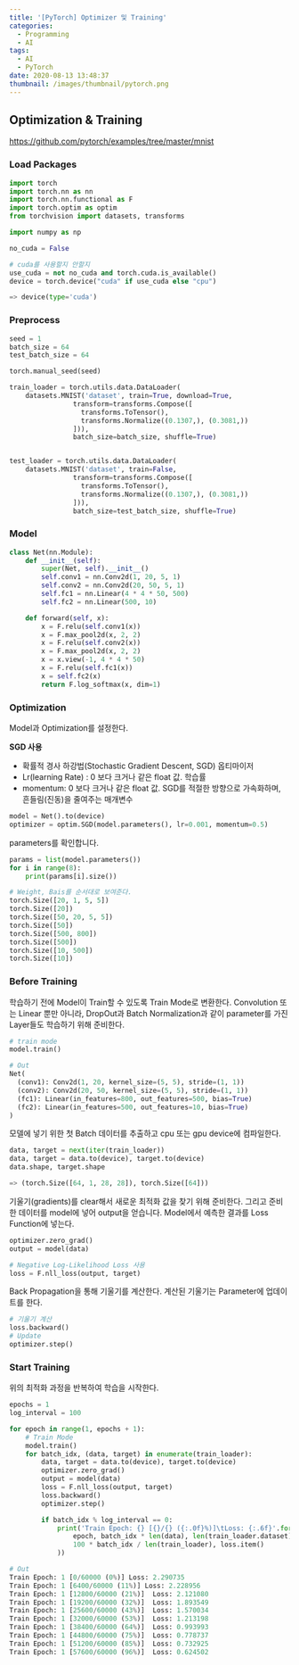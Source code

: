 ```yaml
---
title: '[PyTorch] Optimizer 및 Training'
categories:
  - Programming
  - AI
tags:
  - AI
  - PyTorch
date: 2020-08-13 13:48:37
thumbnail: /images/thumbnail/pytorch.png
---
```


## Optimization & Training

https://github.com/pytorch/examples/tree/master/mnist

### Load Packages

```python
import torch
import torch.nn as nn
import torch.nn.functional as F
import torch.optim as optim
from torchvision import datasets, transforms

import numpy as np
```

```python
no_cuda = False

# cuda를 사용할지 안할지
use_cuda = not no_cuda and torch.cuda.is_available()
device = torch.device("cuda" if use_cuda else "cpu")

=> device(type='cuda')
```

### Preprocess

```python
seed = 1
batch_size = 64
test_batch_size = 64

torch.manual_seed(seed)

train_loader = torch.utils.data.DataLoader(
    datasets.MNIST('dataset', train=True, download=True,
                transform=transforms.Compose([
                  transforms.ToTensor(),
                  transforms.Normalize((0.1307,), (0.3081,))
                ])),
                batch_size=batch_size, shuffle=True)


test_loader = torch.utils.data.DataLoader(
    datasets.MNIST('dataset', train=False,
                transform=transforms.Compose([
                  transforms.ToTensor(),
                  transforms.Normalize((0.1307,), (0.3081,))
                ])),
                batch_size=test_batch_size, shuffle=True)
```

### Model

```python
class Net(nn.Module):
    def __init__(self):
        super(Net, self).__init__()
        self.conv1 = nn.Conv2d(1, 20, 5, 1)
        self.conv2 = nn.Conv2d(20, 50, 5, 1)
        self.fc1 = nn.Linear(4 * 4 * 50, 500)
        self.fc2 = nn.Linear(500, 10)

    def forward(self, x):
        x = F.relu(self.conv1(x))
        x = F.max_pool2d(x, 2, 2)
        x = F.relu(self.conv2(x))
        x = F.max_pool2d(x, 2, 2)
        x = x.view(-1, 4 * 4 * 50)
        x = F.relu(self.fc1(x))
        x = self.fc2(x)
        return F.log_softmax(x, dim=1)
```

### Optimization

Model과 Optimization를 설정한다.

**SGD 사용**

- 확률적 경사 하강법(Stochastic Gradient Descent, SGD) 옵티마이저
- Lr(learning Rate) : 0 보다 크거나 같은 float 값. 학습률
- momentum: 0 보다 크거나 같은 float 값. SGD를 적절한 방향으로 가속화하며, 흔들림(진동)을 줄여주는 매개변수

```python
model = Net().to(device)
optimizer = optim.SGD(model.parameters(), lr=0.001, momentum=0.5)
```

parameters를 확인합니다.

```python
params = list(model.parameters())
for i in range(8):
    print(params[i].size())

# Weight, Bais를 순서대로 보여준다.
torch.Size([20, 1, 5, 5])
torch.Size([20])
torch.Size([50, 20, 5, 5])
torch.Size([50])
torch.Size([500, 800])
torch.Size([500])
torch.Size([10, 500])
torch.Size([10])
```

### Before Training

학습하기 전에 Model이 Train할 수 있도록 Train Mode로 변환한다.
Convolution 또는 Linear 뿐만 아니라, DropOut과 Batch Normalization과 같이 parameter를 가진 Layer들도 학습하기 위해 준비한다.

```python
# train mode
model.train()

# Out
Net(
  (conv1): Conv2d(1, 20, kernel_size=(5, 5), stride=(1, 1))
  (conv2): Conv2d(20, 50, kernel_size=(5, 5), stride=(1, 1))
  (fc1): Linear(in_features=800, out_features=500, bias=True)
  (fc2): Linear(in_features=500, out_features=10, bias=True)
)
```

모델에 넣기 위한 첫 Batch 데이터를 추출하고 cpu 또는 gpu device에 컴파일한다.

```python
data, target = next(iter(train_loader))
data, target = data.to(device), target.to(device)
data.shape, target.shape

=> (torch.Size([64, 1, 28, 28]), torch.Size([64]))
```

기울기(gradients)를 clear해서 새로운 최적화 값을 찾기 위해 준비한다. 그리고 준비한 데이터를 model에 넣어 output을 얻습니다. Model에서 예측한 결과를 Loss Function에 넣는다.

```python
optimizer.zero_grad()
output = model(data)

# Negative Log-Likelihood Loss 사용
loss = F.nll_loss(output, target)
```

Back Propagation을 통해 기울기를 계산한다. 계산된 기울기는 Parameter에 업데이트를 한다.

```python
# 기울기 계산
loss.backward()
# Update
optimizer.step()
```

### Start Training

위의 최적화 과정을 반복하여 학습을 시작한다.

```python
epochs = 1
log_interval = 100

for epoch in range(1, epochs + 1):
    # Train Mode
    model.train()
    for batch_idx, (data, target) in enumerate(train_loader):
        data, target = data.to(device), target.to(device)
        optimizer.zero_grad()
        output = model(data)
        loss = F.nll_loss(output, target)
        loss.backward()
        optimizer.step()

        if batch_idx % log_interval == 0:
            print('Train Epoch: {} [{}/{} ({:.0f}%)]\tLoss: {:.6f}'.format(
                epoch, batch_idx * len(data), len(train_loader.dataset),
                100 * batch_idx / len(train_loader), loss.item()
            ))

# Out
Train Epoch: 1 [0/60000 (0%)] Loss: 2.290735
Train Epoch: 1 [6400/60000 (11%)] Loss: 2.228956
Train Epoch: 1 [12800/60000 (21%)]  Loss: 2.121080
Train Epoch: 1 [19200/60000 (32%)]  Loss: 1.893549
Train Epoch: 1 [25600/60000 (43%)]  Loss: 1.570034
Train Epoch: 1 [32000/60000 (53%)]  Loss: 1.213198
Train Epoch: 1 [38400/60000 (64%)]  Loss: 0.993993
Train Epoch: 1 [44800/60000 (75%)]  Loss: 0.778737
Train Epoch: 1 [51200/60000 (85%)]  Loss: 0.732925
Train Epoch: 1 [57600/60000 (96%)]  Loss: 0.624502
```
